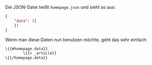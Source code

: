 Die JSON-Datei heißt `homepage.json` und sieht so aus:

``` json
{
	"data": [{
	}]
}
``` 

Wenn man diese Daten nun benutzen möchte, geht das sehr einfach:

``` hbs
\{{#homepage.data}}
		\{{> _article}}
\{{/homepage.data}}
```